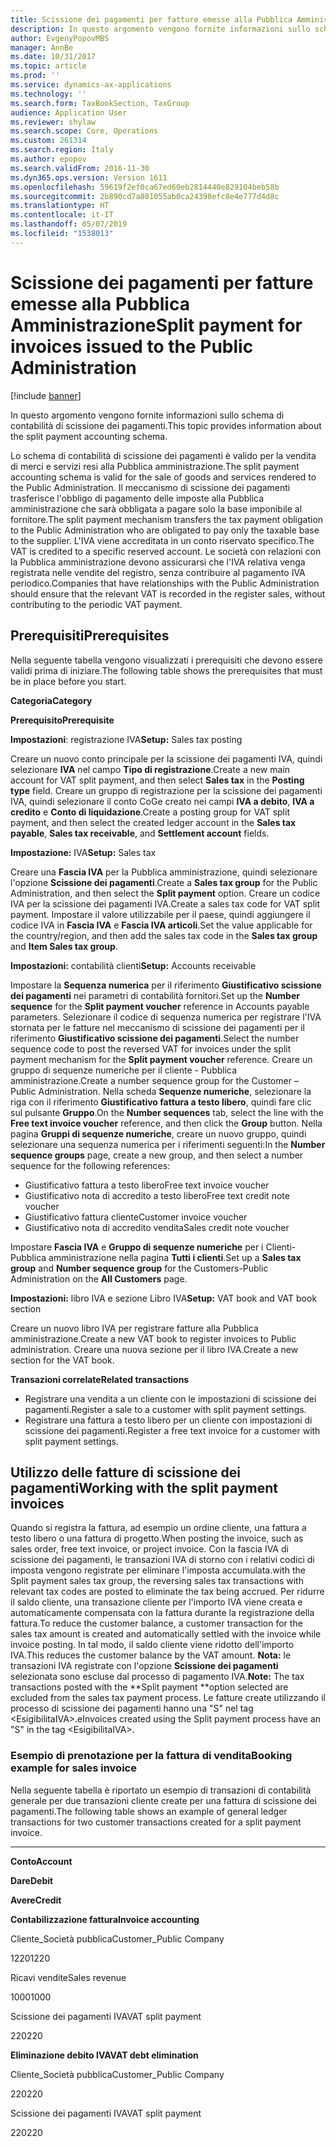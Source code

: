 ```yaml
---
title: Scissione dei pagamenti per fatture emesse alla Pubblica Amministrazione
description: In questo argomento vengono fornite informazioni sullo schema di contabilità di scissione dei pagamenti.
author: EvgenyPopovMBS
manager: AnnBe
ms.date: 10/31/2017
ms.topic: article
ms.prod: ''
ms.service: dynamics-ax-applications
ms.technology: ''
ms.search.form: TaxBookSection, TaxGroup
audience: Application User
ms.reviewer: shylaw
ms.search.scope: Core, Operations
ms.custom: 261314
ms.search.region: Italy
ms.author: epopov
ms.search.validFrom: 2016-11-30
ms.dyn365.ops.version: Version 1611
ms.openlocfilehash: 59619f2ef0ca67ed60eb2814440e829104beb58b
ms.sourcegitcommit: 2b890cd7a801055ab0ca24398efc8e4e777d4d8c
ms.translationtype: HT
ms.contentlocale: it-IT
ms.lasthandoff: 05/07/2019
ms.locfileid: "1538013"
---
```

# <a name="split-payment-for-invoices-issued-to-the-public-administration"></a><span data-ttu-id="d3a63-103">Scissione dei pagamenti per fatture emesse alla Pubblica Amministrazione</span><span class="sxs-lookup"><span data-stu-id="d3a63-103">Split payment for invoices issued to the Public Administration</span></span>

[!include [banner](../includes/banner.md)]

<span data-ttu-id="d3a63-104">In questo argomento vengono fornite informazioni sullo schema di contabilità di scissione dei pagamenti.</span><span class="sxs-lookup"><span data-stu-id="d3a63-104">This topic provides information about the split payment accounting schema.</span></span>

<span data-ttu-id="d3a63-105">Lo schema di contabilità di scissione dei pagamenti è valido per la vendita di merci e servizi resi alla Pubblica amministrazione.</span><span class="sxs-lookup"><span data-stu-id="d3a63-105">The split payment accounting schema is valid for the sale of goods and services rendered to the Public Administration.</span></span> <span data-ttu-id="d3a63-106">Il meccanismo di scissione dei pagamenti trasferisce l'obbligo di pagamento delle imposte alla Pubblica amministrazione che sarà obbligata a pagare solo la base imponibile al fornitore.</span><span class="sxs-lookup"><span data-stu-id="d3a63-106">The split payment mechanism transfers the tax payment obligation to the Public Administration who are obligated to pay only the taxable base to the supplier.</span></span> <span data-ttu-id="d3a63-107">L'IVA viene accreditata in un conto riservato specifico.</span><span class="sxs-lookup"><span data-stu-id="d3a63-107">The VAT is credited to a specific reserved account.</span></span> <span data-ttu-id="d3a63-108">Le società con relazioni con la Pubblica amministrazione devono assicurarsi che l'IVA relativa venga registrata nelle vendite del registro, senza contribuire al pagamento IVA periodico.</span><span class="sxs-lookup"><span data-stu-id="d3a63-108">Companies that have relationships with the Public Administration should ensure that the relevant VAT is recorded in the register sales, without contributing to the periodic VAT payment.</span></span>

## <a name="prerequisites"></a><span data-ttu-id="d3a63-109">Prerequisiti</span><span class="sxs-lookup"><span data-stu-id="d3a63-109">Prerequisites</span></span>
<span data-ttu-id="d3a63-110">Nella seguente tabella vengono visualizzati i prerequisiti che devono essere validi prima di iniziare.</span><span class="sxs-lookup"><span data-stu-id="d3a63-110">The following table shows the prerequisites that must be in place before you start.</span></span>

<span data-ttu-id="d3a63-111">**Categoria**</span><span class="sxs-lookup"><span data-stu-id="d3a63-111">**Category**</span></span>

<span data-ttu-id="d3a63-112">**Prerequisito**</span><span class="sxs-lookup"><span data-stu-id="d3a63-112">**Prerequisite**</span></span>

<span data-ttu-id="d3a63-113">**Impostazioni**: registrazione IVA</span><span class="sxs-lookup"><span data-stu-id="d3a63-113">**Setup:** Sales tax posting</span></span>

<span data-ttu-id="d3a63-114">Creare un nuovo conto principale per la scissione dei pagamenti IVA, quindi selezionare **IVA** nel campo **Tipo di registrazione**.</span><span class="sxs-lookup"><span data-stu-id="d3a63-114">Create a new main account for VAT split payment, and then select **Sales tax** in the **Posting type** field.</span></span> <span data-ttu-id="d3a63-115">Creare un gruppo di registrazione per la scissione dei pagamenti IVA, quindi selezionare il conto CoGe creato nei campi **IVA a debito**, **IVA a credito** e **Conto di liquidazione**.</span><span class="sxs-lookup"><span data-stu-id="d3a63-115">Create a posting group for VAT split payment, and then select the created ledger account in the **Sales tax payable**, **Sales tax receivable**, and **Settlement account** fields.</span></span>

<span data-ttu-id="d3a63-116">**Impostazione:** IVA</span><span class="sxs-lookup"><span data-stu-id="d3a63-116">**Setup:** Sales tax</span></span>

<span data-ttu-id="d3a63-117">Creare una **Fascia IVA** per la Pubblica amministrazione, quindi selezionare l'opzione **Scissione dei pagamenti**.</span><span class="sxs-lookup"><span data-stu-id="d3a63-117">Create a **Sales tax group** for the Public Administration, and then select the **Split payment** option.</span></span> <span data-ttu-id="d3a63-118">Creare un codice IVA per la scissione dei pagamenti IVA.</span><span class="sxs-lookup"><span data-stu-id="d3a63-118">Create a sales tax code for VAT split payment.</span></span> <span data-ttu-id="d3a63-119">Impostare il valore utilizzabile per il paese, quindi aggiungere il codice IVA in **Fascia IVA** e **Fascia IVA articoli**.</span><span class="sxs-lookup"><span data-stu-id="d3a63-119">Set the value applicable for the country/region, and then add the sales tax code in the **Sales tax group** and **Item Sales tax group**.</span></span>

<span data-ttu-id="d3a63-120">**Impostazioni:** contabilità clienti</span><span class="sxs-lookup"><span data-stu-id="d3a63-120">**Setup:** Accounts receivable</span></span>

<span data-ttu-id="d3a63-121">Impostare la **Sequenza numerica** per il riferimento **Giustificativo scissione dei pagamenti** nei parametri di contabilità fornitori.</span><span class="sxs-lookup"><span data-stu-id="d3a63-121">Set up the **Number sequence** for the **Split payment voucher** reference in Accounts payable parameters.</span></span> <span data-ttu-id="d3a63-122">Selezionare il codice di sequenza numerica per registrare l'IVA stornata per le fatture nel meccanismo di scissione dei pagamenti per il riferimento **Giustificativo scissione dei pagamenti**.</span><span class="sxs-lookup"><span data-stu-id="d3a63-122">Select the number sequence code to post the reversed VAT for invoices under the split payment mechanism for the **Split payment voucher** reference.</span></span> <span data-ttu-id="d3a63-123">Creare un gruppo di sequenze numeriche per il cliente - Pubblica amministrazione.</span><span class="sxs-lookup"><span data-stu-id="d3a63-123">Create a number sequence group for the Customer – Public Administration.</span></span> <span data-ttu-id="d3a63-124">Nella scheda **Sequenze numeriche**, selezionare la riga con il riferimento **Giustificativo fattura a testo libero**, quindi fare clic sul pulsante **Gruppo**.</span><span class="sxs-lookup"><span data-stu-id="d3a63-124">On the **Number sequences** tab, select the line with the **Free text invoice voucher** reference, and then click the **Group** button.</span></span> <span data-ttu-id="d3a63-125">Nella pagina **Gruppi di sequenze numeriche**, creare un nuovo gruppo, quindi selezionare una sequenza numerica per i riferimenti seguenti:</span><span class="sxs-lookup"><span data-stu-id="d3a63-125">In the **Number sequence groups** page, create a new group, and then select a number sequence for the following references:</span></span>

-   <span data-ttu-id="d3a63-126">Giustificativo fattura a testo libero</span><span class="sxs-lookup"><span data-stu-id="d3a63-126">Free text invoice voucher</span></span>
-   <span data-ttu-id="d3a63-127">Giustificativo nota di accredito a testo libero</span><span class="sxs-lookup"><span data-stu-id="d3a63-127">Free text credit note voucher</span></span>
-   <span data-ttu-id="d3a63-128">Giustificativo fattura cliente</span><span class="sxs-lookup"><span data-stu-id="d3a63-128">Customer invoice voucher</span></span>
-   <span data-ttu-id="d3a63-129">Giustificativo nota di accredito vendita</span><span class="sxs-lookup"><span data-stu-id="d3a63-129">Sales credit note voucher</span></span>

<span data-ttu-id="d3a63-130">Impostare **Fascia IVA** e **Gruppo di sequenze numeriche** per i Clienti- Pubblica amministrazione nella pagina **Tutti i clienti**.</span><span class="sxs-lookup"><span data-stu-id="d3a63-130">Set up a **Sales tax group** and **Number sequence group** for the Customers-Public Administration on the **All Customers** page.</span></span>

<span data-ttu-id="d3a63-131">**Impostazioni:** libro IVA e sezione Libro IVA</span><span class="sxs-lookup"><span data-stu-id="d3a63-131">**Setup:** VAT book and VAT book section</span></span>

<span data-ttu-id="d3a63-132">Creare un nuovo libro IVA per registrare fatture alla Pubblica amministrazione.</span><span class="sxs-lookup"><span data-stu-id="d3a63-132">Create a new VAT book to register invoices to Public administration.</span></span> <span data-ttu-id="d3a63-133">Creare una nuova sezione per il libro IVA.</span><span class="sxs-lookup"><span data-stu-id="d3a63-133">Create a new section for the VAT book.</span></span>

<span data-ttu-id="d3a63-134">**Transazioni correlate**</span><span class="sxs-lookup"><span data-stu-id="d3a63-134">**Related transactions**</span></span>

-   <span data-ttu-id="d3a63-135">Registrare una vendita a un cliente con le impostazioni di scissione dei pagamenti.</span><span class="sxs-lookup"><span data-stu-id="d3a63-135">Register a sale to a customer with split payment settings.</span></span>
-   <span data-ttu-id="d3a63-136">Registrare una fattura a testo libero per un cliente con impostazioni di scissione dei pagamenti.</span><span class="sxs-lookup"><span data-stu-id="d3a63-136">Register a free text invoice for a customer with split payment settings.</span></span>

## <a name="working-with-the-split-payment-invoices"></a><span data-ttu-id="d3a63-137">Utilizzo delle fatture di scissione dei pagamenti</span><span class="sxs-lookup"><span data-stu-id="d3a63-137">Working with the split payment invoices</span></span>
<span data-ttu-id="d3a63-138">Quando si registra la fattura, ad esempio un ordine cliente, una fattura a testo libero o una fattura di progetto.</span><span class="sxs-lookup"><span data-stu-id="d3a63-138">When posting the invoice, such as sales order, free text invoice, or project invoice.</span></span> <span data-ttu-id="d3a63-139">Con la fascia IVA di scissione dei pagamenti, le transazioni IVA di storno con i relativi codici di imposta vengono registrate per eliminare l'imposta accumulata.</span><span class="sxs-lookup"><span data-stu-id="d3a63-139">with the Split payment sales tax group, the reversing sales tax transactions with relevant tax codes are posted to eliminate the tax being accrued.</span></span> <span data-ttu-id="d3a63-140">Per ridurre il saldo cliente, una transazione cliente per l'importo IVA viene creata e automaticamente compensata con la fattura durante la registrazione della fattura.</span><span class="sxs-lookup"><span data-stu-id="d3a63-140">To reduce the customer balance, a customer transaction for the sales tax amount is created and automatically settled with the invoice while invoice posting.</span></span> <span data-ttu-id="d3a63-141">In tal modo, il saldo cliente viene ridotto dell'importo IVA.</span><span class="sxs-lookup"><span data-stu-id="d3a63-141">This reduces the customer balance by the VAT amount.</span></span> <span data-ttu-id="d3a63-142">**Nota:** le transazioni IVA registrate con l'opzione **Scissione dei pagamenti** selezionata sono escluse dal processo di pagamento IVA.</span><span class="sxs-lookup"><span data-stu-id="d3a63-142">**Note:** The tax transactions posted with the \*\*Split payment \*\*option selected are excluded from the sales tax payment process.</span></span> <span data-ttu-id="d3a63-143">Le fatture create utilizzando il processo di scissione dei pagamenti hanno una "S" nel tag &lt;EsigibilitaIVA&gt;.</span><span class="sxs-lookup"><span data-stu-id="d3a63-143">eInvoices created using the Split payment process have an "S" in the tag &lt;EsigibilitaIVA&gt;.</span></span>

### <a name="booking-example-for-sales-invoice"></a><span data-ttu-id="d3a63-144">Esempio di prenotazione per la fattura di vendita</span><span class="sxs-lookup"><span data-stu-id="d3a63-144">Booking example for sales invoice</span></span>

<span data-ttu-id="d3a63-145">Nella seguente tabella è riportato un esempio di transazioni di contabilità generale per due transazioni cliente create per una fattura di scissione dei pagamenti.</span><span class="sxs-lookup"><span data-stu-id="d3a63-145">The following table shows an example of general ledger transactions for two customer transactions сreated for a split payment invoice.</span></span>

** **

<span data-ttu-id="d3a63-146">**Conto**</span><span class="sxs-lookup"><span data-stu-id="d3a63-146">**Account**</span></span>

<span data-ttu-id="d3a63-147">**Dare**</span><span class="sxs-lookup"><span data-stu-id="d3a63-147">**Debit**</span></span>

<span data-ttu-id="d3a63-148">**Avere**</span><span class="sxs-lookup"><span data-stu-id="d3a63-148">**Credit**</span></span>

<span data-ttu-id="d3a63-149">**Contabilizzazione fattura**</span><span class="sxs-lookup"><span data-stu-id="d3a63-149">**Invoice accounting**</span></span>

<span data-ttu-id="d3a63-150">Cliente\_Società pubblica</span><span class="sxs-lookup"><span data-stu-id="d3a63-150">Customer\_Public Company</span></span>

<span data-ttu-id="d3a63-151">1220</span><span class="sxs-lookup"><span data-stu-id="d3a63-151">1220</span></span>

<span data-ttu-id="d3a63-152">Ricavi vendite</span><span class="sxs-lookup"><span data-stu-id="d3a63-152">Sales revenue</span></span>

<span data-ttu-id="d3a63-153">1000</span><span class="sxs-lookup"><span data-stu-id="d3a63-153">1000</span></span>

<span data-ttu-id="d3a63-154">Scissione dei pagamenti IVA</span><span class="sxs-lookup"><span data-stu-id="d3a63-154">VAT split payment</span></span>

<span data-ttu-id="d3a63-155">220</span><span class="sxs-lookup"><span data-stu-id="d3a63-155">220</span></span>

<span data-ttu-id="d3a63-156">**Eliminazione debito IVA**</span><span class="sxs-lookup"><span data-stu-id="d3a63-156">**VAT debt elimination**</span></span>

<span data-ttu-id="d3a63-157">Cliente\_Società pubblica</span><span class="sxs-lookup"><span data-stu-id="d3a63-157">Customer\_Public Company</span></span>

<span data-ttu-id="d3a63-158">220</span><span class="sxs-lookup"><span data-stu-id="d3a63-158">220</span></span>

<span data-ttu-id="d3a63-159">Scissione dei pagamenti IVA</span><span class="sxs-lookup"><span data-stu-id="d3a63-159">VAT split payment</span></span>

<span data-ttu-id="d3a63-160">220</span><span class="sxs-lookup"><span data-stu-id="d3a63-160">220</span></span>





